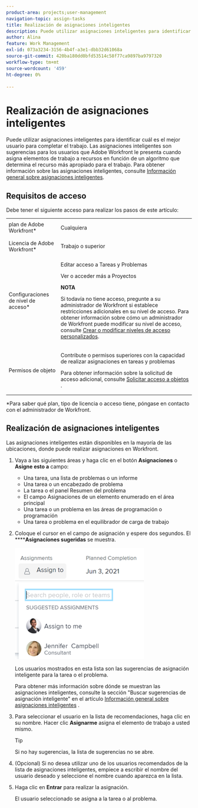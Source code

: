 ```yaml
---
product-area: projects;user-management
navigation-topic: assign-tasks
title: Realización de asignaciones inteligentes
description: Puede utilizar asignaciones inteligentes para identificar cuál es el mejor usuario para completar el trabajo. Las asignaciones inteligentes son sugerencias para los usuarios que Adobe Workfront le presenta cuando asigna elementos de trabajo a recursos en función de un algoritmo que determina el recurso más apropiado para el trabajo. Para obtener información sobre las asignaciones inteligentes, consulte Información general sobre las asignaciones inteligentes.
author: Alina
feature: Work Management
exl-id: 073a3234-3156-4b4f-a3e1-dbb32d61068a
source-git-commit: 420ba180dd0bfd53514c58f77ca9897ba9797320
workflow-type: tm+mt
source-wordcount: '459'
ht-degree: 0%

---
```


# Realización de asignaciones inteligentes

Puede utilizar asignaciones inteligentes para identificar cuál es el mejor usuario para completar el trabajo. Las asignaciones inteligentes son sugerencias para los usuarios que Adobe Workfront le presenta cuando asigna elementos de trabajo a recursos en función de un algoritmo que determina el recurso más apropiado para el trabajo. Para obtener información sobre las asignaciones inteligentes, consulte [Información general sobre asignaciones inteligentes](../../../manage-work/tasks/assign-tasks/smart-assignments.md).

## Requisitos de acceso

Debe tener el siguiente acceso para realizar los pasos de este artículo:

<table style="table-layout:auto"> 
 <col> 
 <col> 
 <tbody> 
  <tr> 
   <td role="rowheader">plan de Adobe Workfront*</td> 
   <td> <p>Cualquiera</p> </td> 
  </tr> 
  <tr> 
   <td role="rowheader">Licencia de Adobe Workfront*</td> 
   <td> <p>Trabajo o superior</p> </td> 
  </tr> 
  <tr> 
   <td role="rowheader">Configuraciones de nivel de acceso*</td> 
   <td> <p>Editar acceso a Tareas y Problemas</p> <p>Ver o acceder más a Proyectos</p> <p><b>NOTA</b>

Si todavía no tiene acceso, pregunte a su administrador de Workfront si establece restricciones adicionales en su nivel de acceso. Para obtener información sobre cómo un administrador de Workfront puede modificar su nivel de acceso, consulte <a href="../../../administration-and-setup/add-users/configure-and-grant-access/create-modify-access-levels.md" class="MCXref xref">Crear o modificar niveles de acceso personalizados</a>.</p> </td>
</tr> 
  <tr> 
   <td role="rowheader">Permisos de objeto</td> 
   <td> <p>Contribute o permisos superiores con la capacidad de realizar asignaciones en tareas y problemas</p> <p>Para obtener información sobre la solicitud de acceso adicional, consulte <a href="../../../workfront-basics/grant-and-request-access-to-objects/request-access.md" class="MCXref xref">Solicitar acceso a objetos </a>.</p> </td> 
  </tr> 
 </tbody> 
</table>

&#42;Para saber qué plan, tipo de licencia o acceso tiene, póngase en contacto con el administrador de Workfront.

## Realización de asignaciones inteligentes

Las asignaciones inteligentes están disponibles en la mayoría de las ubicaciones, donde puede realizar asignaciones en Workfront.

1. Vaya a las siguientes áreas y haga clic en el botón **Asignaciones** o **Asigne esto a** campo:   

   * Una tarea, una lista de problemas o un informe
   * Una tarea o un encabezado de problema
   * La tarea o el panel Resumen del problema
   * El campo Asignaciones de un elemento enumerado en el área principal
   * Una tarea o un problema en las áreas de programación o programación
   * Una tarea o problema en el equilibrador de carga de trabajo

1. Coloque el cursor en el campo de asignación y espere dos segundos. El ******Asignaciones sugeridas** se muestra.

   ![](assets/smart-assignments-task-header-nwe-350x302.png)

   Los usuarios mostrados en esta lista son las sugerencias de asignación inteligente para la tarea o el problema.

   Para obtener más información sobre dónde se muestran las asignaciones inteligentes, consulte la sección &quot;Buscar sugerencias de asignación inteligente&quot; en el artículo [Información general sobre asignaciones inteligentes](../../../manage-work/tasks/assign-tasks/smart-assignments.md) .

1. Para seleccionar el usuario en la lista de recomendaciones, haga clic en su nombre. Hacer clic **Asignarme** asigna el elemento de trabajo a usted mismo.

   >[!TIP]
   >
   >Si no hay sugerencias, la lista de sugerencias no se abre.

1. (Opcional) Si no desea utilizar uno de los usuarios recomendados de la lista de asignaciones inteligentes, empiece a escribir el nombre del usuario deseado y seleccione el nombre cuando aparezca en la lista.
1. Haga clic en **Entrar** para realizar la asignación.

   El usuario seleccionado se asigna a la tarea o al problema.

